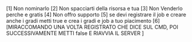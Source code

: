 [1] Non nominarlo
[2] Non spacciarti della risorsa e tua
[3] Non Venderlo perche e gratis
[4] Non offro supporto 
[5] se devi registrare il job e creare anche i gradi metti true e crea i gradi e job a tuo piacimento
[6] [MIRACCOMANDO UNA VOLTA REGISTRATO  CHE DICE SUL CMD, POI SUCCESSIVAMENTE METTI false E RIAVVIA IL SERVER ]
